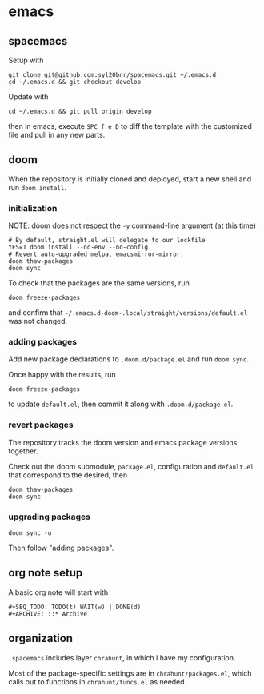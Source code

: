 # emacs

## spacemacs

Setup with

```
git clone git@github.com:syl20bnr/spacemacs.git ~/.emacs.d
cd ~/.emacs.d && git checkout develop
```

Update with

```
cd ~/.emacs.d && git pull origin develop
```

then in emacs, execute `SPC f e D` to diff the template with the
customized file and pull in any new parts.

## doom

When the repository is initially cloned and deployed, start a new shell
and run `doom install`.

### initialization

NOTE: doom does not respect the `-y` command-line argument (at this time)

```
# By default, straight.el will delegate to our lockfile
YES=1 doom install --no-env --no-config
# Revert auto-upgraded melpa, emacsmirror-mirror,
doom thaw-packages
doom sync
```

To check that the packages are the same versions, run

```
doom freeze-packages
```

and confirm that `~/.emacs.d-doom-.local/straight/versions/default.el` was
not changed.

### adding packages

Add new package declarations to `.doom.d/package.el` and run `doom sync`.

Once happy with the results, run

```
doom freeze-packages
```

to update `default.el`, then commit it along with `.doom.d/package.el`.

### revert packages

The repository tracks the doom version and emacs package versions together.

Check out the doom submodule, `package.el`, configuration and `default.el` that correspond to the
desired, then

```
doom thaw-packages
doom sync
```

### upgrading packages

```
doom sync -u
```

Then follow "adding packages".

## org note setup

A basic org note will start with

```
#+SEQ_TODO: TODO(t) WAIT(w) | DONE(d)
#+ARCHIVE: ::* Archive
```

## organization

`.spacemacs` includes layer `chrahunt`, in which I have my configuration.

Most of the package-specific settings are in `chrahunt/packages.el`,
which calls out to functions in `chrahunt/funcs.el` as needed.
